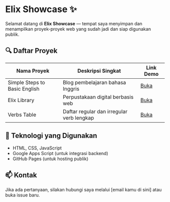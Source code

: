 # Elix Showcase ✨

Selamat datang di **Elix Showcase** — tempat saya menyimpan dan menampilkan proyek-proyek web yang sudah jadi dan siap digunakan publik.

## 🔍 Daftar Proyek

| Nama Proyek                   | Deskripsi Singkat                          | Link Demo                                        |
|-------------------------------|--------------------------------------------|--------------------------------------------------|
| Simple Steps to Basic English | Blog pembelajaran bahasa Inggris           | [Buka](muhammad.ali.yusufec@blogspot.com)        |
| Elix Library                  | Perpustakaan digital berbasis web          | [Buka](./projects/elixLibrary/elixLibrary.html)  |
| Verbs Table                   | Daftar regular dan irregular verb lengkap  | [Buka](./projects/verbsTable/verbsTable.html)    |

## 🚀 Teknologi yang Digunakan

- HTML, CSS, JavaScript
- Google Apps Script (untuk integrasi backend)
- GitHub Pages (untuk hosting publik)

## 📫 Kontak

Jika ada pertanyaan, silakan hubungi saya melalui [email kamu di sini] atau buka issue baru.
